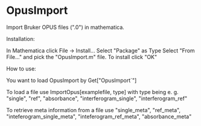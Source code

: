 # OpusImport
Import Bruker OPUS files (".0") in mathematica.

Installation:

In Mathematica click File -> Install...
Select "Package" as Type
Select "From File..." and pick the "OpusImport.m" file.
To install click "OK"

How to use:

You want to load OpusImport by
Get["OpusImport`"]

To load a file use 
ImportOpus[examplefile, type]
with type being e. g. "single", "ref", "absorbance", "interferogram_single", "interferogram_ref"

To retrieve meta information from a file use
"single_meta", "ref_meta", "inteferogram_single_meta", "inteferogram_ref_meta", "absorbance_meta"
